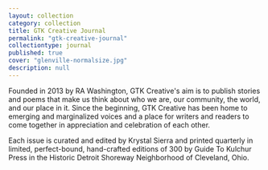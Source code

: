 ```yaml
---
layout: collection
category: collection
title: GTK Creative Journal
permalink: "gtk-creative-journal"
collectiontype: journal
published: true
cover: "glenville-normalsize.jpg"
description: null
---
```




Founded in 2013 by RA Washington, GTK Creative's aim is to publish stories and poems that make us think about who we are, our community, the world, and our place in it. Since the beginning, GTK Creative has been home to emerging and marginalized voices and a place for writers and readers to come together in appreciation and celebration of each other.

Each issue is curated and edited by Krystal Sierra and printed quarterly in limited, perfect-bound, hand-crafted editions of 300 by Guide To Kulchur Press in the Historic Detroit Shoreway Neighborhood of Cleveland, Ohio.
